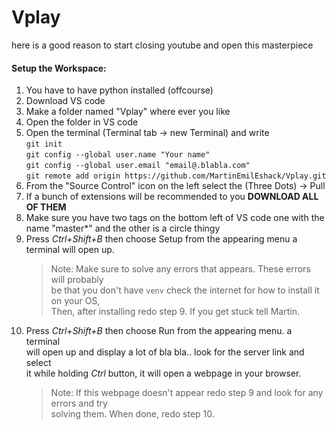 # Vplay
here is a good reason to start closing youtube and open this masterpiece

#### Setup the Workspace:
1. You have to have python installed (offcourse)  
2. Download VS code  
3. Make a folder named "Vplay" where ever you like  
4. Open the folder in VS code  
5. Open the terminal (Terminal tab -> new Terminal) and write  
	`git init`  
	`git config --global user.name "Your name"`  
	`git config --global user.email "email@.blabla.com"`  
	`git remote add origin https://github.com/MartinEmilEshack/Vplay.git`  
6. From the "Source Control" icon on the left select the (Three Dots) -> Pull  
7. If a bunch of extensions will be recommended to you **DOWNLOAD ALL OF THEM**  
8. Make sure you have two tags on the bottom left of VS code one with the  
	name "master*" and the other is a circle thingy  
9. Press *Ctrl+Shift+B* then choose Setup from the appearing menu a terminal will open up.  
	> Note: Make sure to solve any errors that appears. These errors will probably  
	> be that you don't have `venv` check the internet for how to install it on your OS,  
	> Then, after installing redo step 9. If you get stuck tell Martin.  
10. Press *Ctrl+Shift+B* then choose Run from the appearing menu. a terminal  
	will open up and display a lot of bla bla.. look for the server link and select  
	it while holding *Ctrl* button, it will open a webpage in your browser.  
	> Note: If this webpage doesn't appear redo step 9 and look for any errors and try  
	> solving them. When done, redo step 10.  
	
